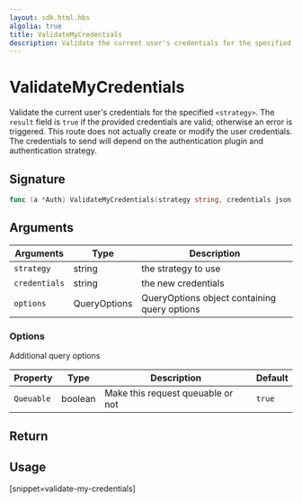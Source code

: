 ```yaml
---
layout: sdk.html.hbs
algolia: true
title: ValidateMyCredentials
description: Validate the current user's credentials for the specified `<strategy>`.
---
```


# ValidateMyCredentials

Validate the current user's credentials for the specified `<strategy>`. The `result` field is `true` if the provided credentials are valid; otherwise an error is triggered. This route does not actually create or modify the user credentials. The credentials to send will depend on the authentication plugin and authentication strategy.

## Signature

```go
func (a *Auth) ValidateMyCredentials(strategy string, credentials json.RawMessage, options types.QueryOptions) (bool, error)
```

## Arguments

| Arguments    | Type    | Description
|--------------|---------|-------------
| `strategy` | string | the strategy to use
| `credentials` | string | the new credentials
| `options`  | QueryOptions | QueryOptions object containing query options


### **Options**

Additional query options

| Property     | Type    | Description                       | Default |
| ---------- | ------- | --------------------------------- | ------- |
| `Queuable` | boolean | Make this request queuable or not | `true`  |


## Return

## Usage

[snippet=validate-my-credentials]
